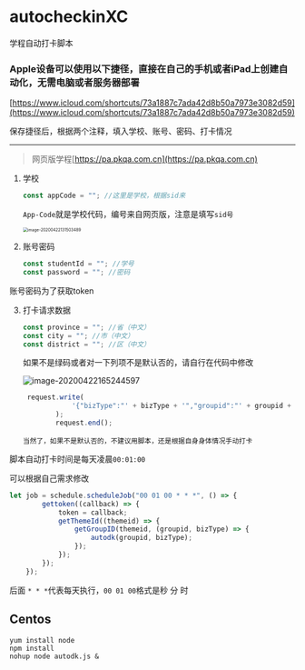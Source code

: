 # autocheckinXC
学程自动打卡脚本

### Apple设备可以使用以下捷径，直接在自己的手机或者iPad上创建自动化，无需电脑或者服务器部署
[https://www.icloud.com/shortcuts/73a1887c7ada42d8b50a7973e3082d59](https://www.icloud.com/shortcuts/73a1887c7ada42d8b50a7973e3082d59)

保存捷径后，根据两个注释，填入学校、账号、密码、打卡情况

---
> 网页版学程[https://pa.pkqa.com.cn](https://pa.pkqa.com.cn)

1. 学校

   ``` js
   const appCode = ""; //这里是学校，根据sid来
   ```
   
   `App-Code`就是学校代码，编号来自网页版，注意是填写`sid号`
   
   <img src="https://libget.com/gkirito/blog/image/2020/image-20200422131503489.png" alt="image-20200422131503489" style="zoom:50%;" />
   
2. 账号密码

   ``` js
   const studentId = ""; //学号
   const password = ""; //密码
   ```
   
账号密码为了获取token
   
3. 打卡请求数据

   ``` js
   const province = ""; //省（中文）
   const city = ""; //市（中文）
   const district = ""; //区（中文）
   ```

   如果不是绿码或者对一下列项不是默认否的，请自行在代码中修改

   ![image-20200422165244597](https://libget.com/gkirito/blog/image/2020/image-20200422165244597.png)

   ``` js
    request.write(
               '{"bizType":"' + bizType + '","groupid":"' + groupid + '","value":[{"location":["' + province + '","' + city + '","' + district + '"],"whatColorIsYourHangzhouHealthCode":"greenCode","inWenzhouHuangyanWenlingOrPassOrContactPersonsFromTheAboveAreas":"no","inHubeiOrPassOrComeIntoContactWithPeopleFromHubei":"no","closeContactWithConfirmedOrSuspectedCases":"no","currentLifeSituation":"normalHome","currentHealthCondition":"beInGoodHealth"}]}'
           );
           request.end();
   ```

   `当然了，如果不是默认否的，不建议用脚本，还是根据自身身体情况手动打卡`

脚本自动打卡时间是每天凌晨`00:01:00`

可以根据自己需求修改

``` js
let job = schedule.scheduleJob("00 01 00 * * *", () => {
        gettoken((callback) => {
            token = callback;
            getThemeId((themeid) => {
                getGroupID(themeid, (groupid, bizType) => {
                    autodk(groupid, bizType);
                });
            });
        });
    });
```

后面 `* * *`代表每天执行，`00 01 00`格式是秒 分 时

## Centos

``` shell
yum install node
npm install
nohup node autodk.js &
```